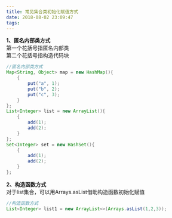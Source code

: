 ```yaml
---
title: 常见集合类初始化赋值方式
date: 2018-08-02 23:09:47
tags:
---
```


**1、匿名内部类方式**  
第一个花括号指匿名内部类  
第二个花括号指构造代码块
<!--more-->
```java
//匿名内部类方式
Map<String, Object> map = new HashMap(){
    {
        put("a", 1);
        put("b", 2);
        put("c", 3);
    }
};
List<Integer> list = new ArrayList(){
    {
        add(1);
        add(2);
    }
};
Set<Integer> set = new HashSet(){
    {
        add(1);
        add(2);
    }
};
```
**2、构造函数方式**  
对于list集合，可以用Arrays.asList借助构造函数初始化赋值
```java
//构造函数方式
List<Integer> list1 = new ArrayList<>(Arrays.asList(1,2,3));
```
